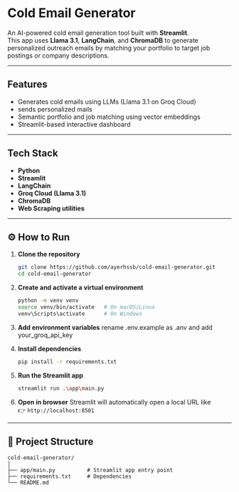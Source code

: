 # Cold Email Generator

An AI-powered cold email generation tool built with **Streamlit**.  
This app uses **Llama 3.1**, **LangChain**, and **ChromaDB** to generate personalized outreach emails by matching your portfolio to target job postings or company descriptions.

---

## Features
- Generates cold emails using LLMs (Llama 3.1 on Groq Cloud)
- sends personalized mails
- Semantic portfolio and job matching using vector embeddings
- Streamlit-based interactive dashboard

---

## Tech Stack
- **Python**
- **Streamlit**
- **LangChain**
- **Groq Cloud (Llama 3.1)**
- **ChromaDB**
- **Web Scraping utilities**

---

## ⚙️ How to Run

1. **Clone the repository**
   ```bash
   git clone https://github.com/ayerhssb/cold-email-generator.git
   cd cold-email-generator
   ```

2. **Create and activate a virtual environment**
   ```bash
   python -m venv venv
   source venv/bin/activate   # On macOS/Linux
   venv\Scripts\activate      # On Windows
   ```

2. **Add environment variables**
   rename .env.example as .anv and add your_groq_api_key

3. **Install dependencies**
   ```bash
   pip install -r requirements.txt
   ```

4. **Run the Streamlit app**
   ```bash
   streamlit run .\app\main.py
   ```

5. **Open in browser**
   Streamlit will automatically open a local URL like  
   👉 `http://localhost:8501`

---

## 📁 Project Structure
```
cold-email-generator/
│
├── app/main.py          # Streamlit app entry point
├── requirements.txt     # Dependencies
└── README.md
```

